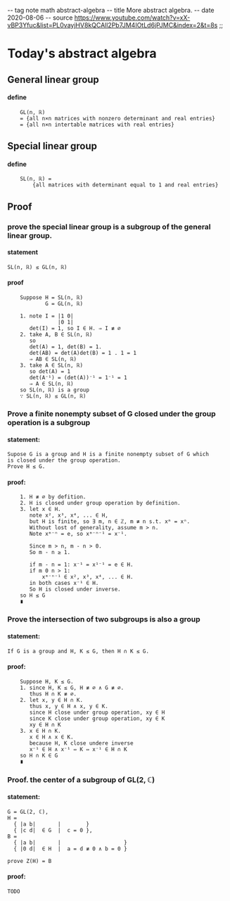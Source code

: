 -- tag note math abstract-algebra
-- title More abstract algebra.
-- date 2020-08-06
-- source https://www.youtube.com/watch?v=xX-vBP3Yfuc&list=PL0vayjHV8kQCAll2Pb7JM4IOtLd6jPJMC&index=2&t=8s
;;
# Today's abstract algebra

## General linear group
#### define
```
    GL(n, ℝ)
    = {all n×n matrices with nonzero determinant and real entries}
    = {all n×n intertable matrices with real entries}
```

## Special linear group
#### define
```
    SL(n, ℝ) =
        {all matrices with determinant equal to 1 and real entries}
```

## Proof
### prove the special linear group is a subgroup of the general linear group.

#### statement
```
SL(n, ℝ) ≤ GL(n, ℝ)
```

#### proof
```
    Suppose H = SL(n, ℝ)
            G = GL(n, ℝ)

    1. note I = |1 0|
                |0 1|
       det(I) = 1, so I ∈ H. ⇒ I ≢ ∅
    2. take A, B ∈ SL(n, ℝ)
       so
       det(A) = 1, det(B) = 1.
       det(AB) = det(A)det(B) = 1 . 1 = 1
       ⇒ AB ∈ SL(n, ℝ)
    3. take A ∈ SL(n, ℝ)
       so det(A) = 1
       det(A⁻¹) = (det(A))⁻¹ = 1⁻¹ = 1
       ⇒ A ∈ SL(n, ℝ)
    so SL(n, ℝ) is a group
    ∵ SL(n, ℝ) ≤ GL(n, ℝ)
```

### Prove a finite nonempty subset of G closed under the group operation is a subgroup
#### statement:
```
Supose G is a group and H is a finite nonempty subset of G which
is closed under the group operation.
Prove H ≤ G.
```

#### proof:
```
    1. H ≢ ∅ by defition.
    2. H is closed under group operation by definition.
    3. let x ∈ H.
       note x², x³, x⁴, ... ∈ H,
       but H is finite, so ∃ m, n ∈ ℤ, m ≢ n s.t. xᵐ = xⁿ.
       Without lost of generality, assume m > n.
       Note xᵐ⁻ⁿ = e, so xᵐ⁻ⁿ⁻¹ = x⁻¹.

       Since m > n, m - n > 0.
       So m - n ≥ 1.

       if m - n = 1: x⁻¹ = x¹⁻¹ = e ∈ H.
       if m 0 n > 1:
           xᵐ⁻ⁿ⁻¹ ∈ x², x³, x⁴, ... ∈ H.
       in both cases x⁻¹ ∈ H.
       So H is closed under inverse.
    so H ≤ G
    ∎
```

### Prove the intersection of two subgroups is also a group
#### statement:
```
If G is a group and H, K ≤ G, then H ∩ K ≤ G.
```

#### proof:
```
    Suppose H, K ≤ G.
    1. since H, K ≤ G, H ≢ ∅ ∧ G ≢ ∅.
       thus H ∩ K ≢ ∅.
    2. let x, y ∈ H ∩ K.
       thus x, y ∈ H ∧ x, y ∈ K.
       since H close under group operation, xy ∈ H
       since K close under group operation, xy ∈ K
       xy ∈ H ∩ K
    3. x ∈ H ∩ K.
       x ∈ H ∧ x ∈ K.
       because H, K close undere inverse
       x⁻¹ ∈ H ∧ x⁻¹ ⇔ K ⇔ x⁻¹ ∈ H ∩ K
    so H ∩ K ∈ G
    ∎
```

### Proof. the center of a subgroup of GL(2, ℂ)
#### statement:
```
G = GL(2, ℂ),
H =
  { |a b|       |        }
  { |c d|  ∈ G  |  c = 0 },
B =
  { |a b|       |                    }
  { |0 d|  ∈ H  |  a = d ≢ 0 ∧ b = 0 }

prove Z(H) = B
```

#### proof:
```
TODO
```
